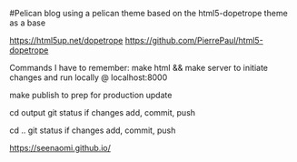 #Pelican blog using a pelican theme based on the html5-dopetrope theme as a base

https://html5up.net/dopetrope
https://github.com/PierrePaul/html5-dopetrope

Commands I have to remember:
make html && make server to initiate changes and run locally @ localhost:8000

make publish to prep for production update

cd output
git status
if changes add, commit, push

cd ..
git status
if changes add, commit, push 

https://seenaomi.github.io/


